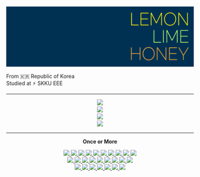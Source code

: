 [![lemon-lime-honey](/image/header.png)](https://github.com/lemon-lime-honey)

From :kr: Republic of Korea<br>
Studied at :zap: SKKU EEE

---

<div class="container">
<div align="center">

<img src="https://github-readme-streak-stats.herokuapp.com?user=lemon-lime-honey&hide_border=true&date_format=%5BY.%5Dn.j&background=003153&stroke=AEFF6E&ring=AEFF6Efire=EBA937&currStreakNum=AEFF6E&sideNums=AEFF6E&currStreakLabel=FFF700&sideLabels=FFF700&dates=FFF700">
<br>
<img src="https://github-readme-stats.vercel.app/api?username=lemon-lime-honey&show_icons=true&hide=stars,issues&title_color=fff700&text_color=aeff6e&icon_color=eba937&bg_color=003153" />
<br>
<img src="https://github-readme-stats.vercel.app/api/top-langs/?username=lemon-lime-honey&layout=compact&bg_color=003153&text_color=aeff6e&title_color=fff700" />
<br>
<img src="http://mazassumnida.wtf/api/generate_badge?boj=artemisia8">

</div>

---

<p align="center">
    <b> Once or More </b>
</p>

<p align="center">
    <a href="https://archiveofourown.org/"><img src="https://img.shields.io/badge/Archive%20Of%20Our%20Own-fff700?style=flat-square&logo=archiveofourown&logoColor=990000">
    <a href="https://www.arduino.cc/"><img src="https://img.shields.io/badge/Arduino-fff700?style=flat-square&logo=arduino&logoColor=00979d">
    <a href="https://www.blogger.com"><img src="https://img.shields.io/badge/Blogger-fff700?style=flat-square&logo=blogger&logoColor=ff5722">
    <a href="https://brave.com"><img src="https://img.shields.io/badge/Brave-fff700?style=flat-square&logo=brave&logoColor=fb542b">
    <a href="https://www.cprogramming.com/"><img src="https://img.shields.io/badge/C-fff700?style=flat-square&logo=c&logoColor=1572B6">
    <a href="https://www.w3.org/TR/CSS/"><img src="https://img.shields.io/badge/CSS-fff700?style=flat-square&logo=css3&logoColor=1572B6">
    <a href="https://exercism.org"><img src="https://img.shields.io/badge/Exercism-fff700?style=flat-square&logo=exercism&logoColor=009cab">
    <a href="https://fandom.com"><img src="https://img.shields.io/badge/Fandom-fff700?style=flat-square&logo=fandom&logoColor=fa005a">
    <a href="https://git-scm.com/"><img src="https://img.shields.io/badge/Git-fff700?style=flat-square&logo=git&logoColor=f05032">
    <a href="https://www.w3.org/"><img src="https://img.shields.io/badge/HTML-fff700?style=flat-square&logo=html5&logoColor=E34F26">
    <br>
    <a href="https://www.gnu.org/software/bash/"><img src="https://img.shields.io/badge/Bash-aeff6e?style=flat-square&logo=gnubash&logoColor=4eaa25">
    <a href="https://jupyter.org/"><img src="https://img.shields.io/badge/Jupyter-aeff6e?style=flat-square&logo=jupyter&logoColor=f37626">
    <a href="https://www.khanacademy.org/"><img src="https://img.shields.io/badge/Khan%20Academy-aeff6e?style=flat-square&logo=khanacademy&logoColor=14bf96">
    <a href="https://www.latex-project.org/"><img src="https://img.shields.io/badge/LaTeX-aeff6e?style=flat-square&logo=latex&logoColor=008080">
    <a href="https://daringfireball.net/projects/markdown/"><img src="https://img.shields.io/badge/Markdown-aeff6e?style=flat-square&logo=markdown&logoColor=000000">
    <a href="https://www.mysql.com/"><img src="https://img.shields.io/badge/MySQL-aeff6e?style=flat-square&logo=mysql&logoColor=4479A1">
    <a href="https://notepad-plus-plus.org/"><img src="https://img.shields.io/badge/Notepad++-aeff6e?style=flat-square&logo=notepadplusplus&logoColor=90e59a">
    <a href="https://www.notion.so"><img src="https://img.shields.io/badge/Notion-aeff6e?style=flat-square&logo=notion&logoColor=000000">
    <a href="https://www.meta.com/quest"><img src="https://img.shields.io/badge/Quest-aeff6e?style=flat-square&logo=oculus&logoColor=1c1e20">
    <br>
    <a href="https://www.onenote.com"><img src="https://img.shields.io/badge/OneNote-eba937?style=flat-square&logo=microsoftonenote&logoColor=7719aa">
    <a href="https://www.opera.com"><img src="https://img.shields.io/badge/Opera-eba937?style=flat-square&logo=opera&logoColor=ff1b2d">
    <a href="https://www.photoshop.com"><img src="https://img.shields.io/badge/Adobe%20Photoshop-eba937?style=flat-square&logo=adobephotoshop&logoColor=31a8ff">
    <a href="https://www.python.org"><img src="https://img.shields.io/badge/Python-eba937?style=flat-square&logo=python&logoColor=3776ab">
    <a href="https://www.raspberrypi.org"><img src="https://img.shields.io/badge/Raspberry%20Pi-eba937?style=flat-square&logo=raspberrypi&logoColor=31a8ff">
    <a href="https://www.sololearn.com"><img src="https://img.shields.io/badge/Sololearn-eba937?style=flat-square&logo=sololearn&logoColor=149ef2">
    <a href="https://ubuntu.com"><img src="https://img.shields.io/badge/Ubuntu-eba937?style=flat-square&logo=ubuntu&logoColor=e95420">
</p>